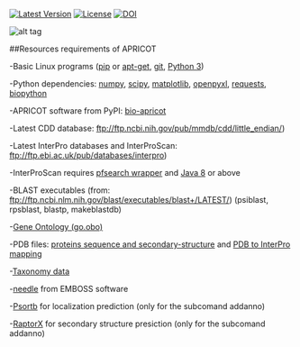 [![Latest Version](https://img.shields.io/pypi/v/bio-apricot.svg)](https://pypi.python.org/pypi/bio-apricot/)
[![License](https://img.shields.io/pypi/l/bio-apricot.svg)](https://pypi.python.org/pypi/bio-apricot/)
[![DOI](https://zenodo.org/badge/21283/malvikasharan/APRICOT.svg)](https://zenodo.org/badge/latestdoi/21283/malvikasharan/APRICOT)

![alt tag](https://github.com/malvikasharan/APRICOT/blob/master/APRICOT_logo.png)

##Resources requirements of APRICOT 

-Basic Linux programs ([pip](https://pip.pypa.io/en/stable/installing/) or [apt-get](https://wiki.ubuntuusers.de/apt/apt-get/), [git](https://git-scm.com/book/en/v2/Getting-Started-Installing-Git), [Python 3](https://www.python.org/downloads/))

-Python dependencies: [numpy](http://docs.scipy.org/doc/numpy/user/install.html), [scipy](https://www.scipy.org/install.html), [matplotlib](http://matplotlib.org/users/installing.html), [openpyxl](https://pypi.python.org/pypi/openpyxl), [requests](http://docs.python-requests.org/en/master/user/install/), [biopython](http://biopython.org/DIST/docs/install/Installation.html)

-APRICOT software from PyPI: [bio-apricot](https://pypi.python.org/pypi/bio-apricot)

-Latest CDD database: ftp://ftp.ncbi.nih.gov/pub/mmdb/cdd/little_endian/)

-Latest InterPro databases and InterProScan: ftp://ftp.ebi.ac.uk/pub/databases/interpro) 

-InterProScan requires [pfsearch wrapper](http://web.expasy.org/pftools/#Downloads) and [Java 8](https://wiki.ubuntuusers.de/Java/Installation/Oracle_Java/Java_8/) or above

-BLAST executables (from: ftp://ftp.ncbi.nlm.nih.gov/blast/executables/blast+/LATEST/) (psiblast, rpsblast, blastp, makeblastdb)

-[Gene Ontology (go.obo)](http://geneontology.org/page/download-ontology)

-PDB files: [proteins sequence and secondary-structure](http://www.rcsb.org/pdb/files/ss.txt) and [PDB to InterPro mapping ](http://www.uniprot.org/docs/pdbtosp.txt)

-[Taxonomy data](http://www.uniprot.org/docs/speclist.txt)

-[needle](http://emboss.sourceforge.net/download/) from EMBOSS software

-[Psortb](https://github.com/brinkmanlab/psortb-docker) for localization prediction (only for the subcomand addanno)

-[RaptorX](https://github.com/Indicator/RaptorX-SS8.git) for secondary structure presiction (only for the subcomand addanno)

